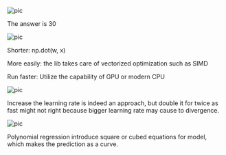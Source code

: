 ![pic](1.png)

The answer is 30

![pic](2.png)

Shorter: np.dot(w, x)

More easily: the lib takes care of vectorized optimization such as SIMD

Run faster: Utilize the capability of GPU or modern  CPU

![pic](3.png)

Increase the learning rate is indeed an approach, but double it for twice as fast might not right because bigger learning rate may cause to divergence.

![pic](4.png)

Polynomial regression introduce square or cubed equations for model, which makes the prediction as a curve.
